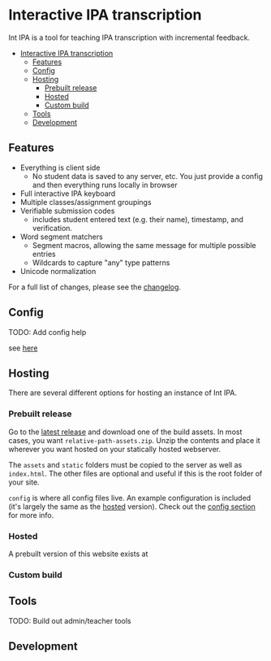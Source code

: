 # Interactive IPA transcription

Int IPA is a tool for teaching IPA transcription with incremental feedback.

- [Interactive IPA transcription](#interactive-ipa-transcription)
  - [Features](#features)
  - [Config](#config)
  - [Hosting](#hosting)
    - [Prebuilt release](#prebuilt-release)
    - [Hosted](#hosted)
    - [Custom build](#custom-build)
  - [Tools](#tools)
  - [Development](#development)

## Features

* Everything is client side
  * No student data is saved to any server, etc. You just provide a config and then everything runs
    locally in browser
* Full interactive IPA keyboard
* Multiple classes/assignment groupings
* Verifiable submission codes
  * includes student entered text (e.g. their name), timestamp, and verification.
* Word segment matchers
  * Segment macros, allowing the same message for multiple possible entries
  * Wildcards to capture "any" type patterns
* Unicode normalization

For a full list of changes, please see the [changelog](CHANGELOG.md).

## Config

TODO: Add config help

see [here](public/config/README.md)

## Hosting

There are several different options for hosting an instance of Int IPA.

### Prebuilt release

Go to the [latest release](https://github.com/R167/int-ipa/releases/tag/latest) and download one of
the build assets. In most cases, you want `relative-path-assets.zip`. Unzip the contents and place
it wherever you want hosted on your statically hosted webserver.

The `assets` and `static` folders must be copied to the server as well as `index.html`. The other
files are optional and useful if this is the root folder of your site.

`config` is where all config files live. An example configuration is included (it's largely the same
as the [hosted](#hosted) version). Check out the [config section](#config) for more info.

### Hosted

A prebuilt version of this website exists at

### Custom build

## Tools

TODO: Build out admin/teacher tools

## Development
